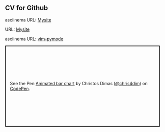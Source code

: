 ## CV for Github

asciinema URL: [Mysite](https://asciinema.org/a/SjSHKU6FzCrbk3xICiP1y7SGj)

URL: [Mysite](https://chris4dim.github.io/mysite/)

asciinema URL: [vim-pymode](https://asciinema.org/a/SsS37083fyhvO3iKRHHXzX5f6)



<p class="codepen" data-height="265" data-theme-id="light" data-default-tab="css,result" data-user="chris4dim" data-slug-hash="pQmrKO" style="height: 265px; box-sizing: border-box; display: flex; align-items: center; justify-content: center; border: 2px solid; margin: 1em 0; padding: 1em;" data-pen-title="Animated bar chart">
  <span>See the Pen <a href="https://codepen.io/chris4dim/pen/pQmrKO">
  Animated bar chart</a> by Christos Dimas (<a href="https://codepen.io/chris4dim">@chris4dim</a>)
  on <a href="https://codepen.io">CodePen</a>.</span>
</p>
<script async src="https://static.codepen.io/assets/embed/ei.js"></script>

